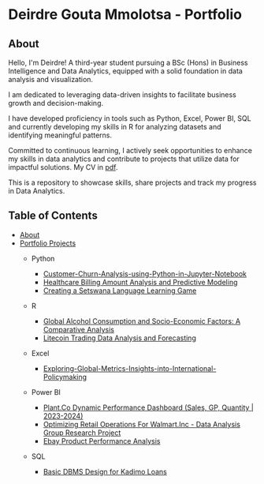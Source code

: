 # Deirdre Gouta Mmolotsa - Portfolio
## About
Hello, I'm Deirdre! A third-year student pursuing a BSc (Hons) in Business Intelligence and Data Analytics, equipped with a solid foundation in data analysis and visualization. 

I am dedicated to leveraging data-driven insights to facilitate business growth and decision-making.

I have developed proficiency in tools such as Python, Excel, Power BI, SQL and currently developing my skills in R for analyzing datasets and identifying meaningful patterns.

Committed to continuous learning, I actively seek opportunities to enhance my skills in data analytics and contribute to projects that utilize data for impactful solutions. 
My CV in [pdf](https://github.com/Deirdre24/Data-Analysis-Portfolio/blob/3db9182abfee786e429b0515c8daafd0ad0d513e/Deirdre%20Gouta%20Mmolotsa%20CV%20(1).pdf).

This is a repository to showcase skills, share projects and track my progress in Data Analytics.

## Table of Contents
- [About](https://github.com/tiannaparris/Data-Analysis-Portfolio/blob/main/README.md#about)
- [Portfolio Projects](https://github.com/tiannaparris/Data-Analysis-Portfolio/blob/main/README.md#portfolio-projects)
  - Python
    - [Customer-Churn-Analysis-using-Python-in-Jupyter-Notebook](https://github.com/Deirdre24/Data-Analysis-using-Python-in-Jupyter-Notebook.git)
    - [Healthcare Billing Amount Analysis and Predictive Modeling](url)
    - [Creating a Setswana Language Learning Game](https://github.com/Deirdre24/Setswana-Language-Learning-Game.git)
  
  - R
    - [Global Alcohol Consumption and Socio-Economic Factors: A Comparative Analysis](https://github.com/Deirdre24/Global-Alcohol-Consumption-and-Socio-Economic-Factors-A-Comparative-Analysis.git)
    - [Litecoin Trading Data Analysis and Forecasting](https://github.com/Deirdre24/Litecoin-Trading-Data-Analysis-and-Forecasting.git)
  - Excel
    - [Exploring-Global-Metrics-Insights-into-International-Policymaking](https://github.com/Deirdre24/Exploring-Global-Metrics-Insights-into-International-Policymaking)
  - Power BI
    - [Plant.Co Dynamic Performance Dashboard (Sales, GP, Quantity | 2023-2024)](https://github.com/Deirdre24/Plant.Co-Dynamic-Performance-Dashboard-2023-2024-.git)
    - [Optimizing Retail Operations For Walmart.Inc - Data Analysis Group Research Project](https://github.com/Deirdre24/Optimizing-Retail-Operations-For-Walmart.Inc---Data-Analysis-Group-Research-Project.git)
    - [Ebay Product Performance Analysis](https://github.com/Deirdre24/Ebay-Product-Performance-Analysis.git)
  - SQL
    - [Basic DBMS Design for Kadimo Loans](url)
